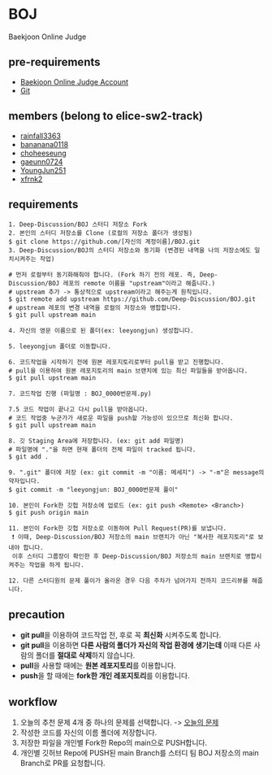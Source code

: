 # BOJ
Baekjoon Online Judge

## pre-requirements
- [Baekjoon Online Judge Account](https://www.acmicpc.net/)
- [Git](https://git-scm.com/)

## members (belong to elice-sw2-track)
- [rainfall3363](https://github.com/rainfall3363)
- [bananana0118](https://github.com/bananana0118)
- [choheeseung](https://github.com/choheeseung)
- [gaeunn0724](https://github.com/gaeunn0724)
- [YoungJun251](https://github.com/YoungJun251)
- [xfrnk2](https://github.com/xfrnk2)

## requirements
   ```
   1. Deep-Discussion/BOJ 스터디 저장소 Fork
   2. 본인의 스터디 저장소를 Clone (로컬의 저장소 폴더가 생성됨)
   $ git clone https://github.com/[자신의 계정이름]/BOJ.git
   3. Deep-Discussion/BOJ의 스터디 저장소와 동기화 (변경된 내역을 나의 저장소에도 일치시켜주는 작업)
   
   # 먼저 로컬부터 동기화해줘야 합니다. (Fork 하기 전의 레포. 즉, Deep-Discussion/BOJ 레포의 remote 이름을 "upstream"이라고 해줍니다.)
   # upstream 추가 -> 통상적으로 upstream이라고 해주는게 원칙입니다.
   $ git remote add upstream https://github.com/Deep-Discussion/BOJ.git
   # upstream 레포의 변경 내역을 로컬의 저장소와 병합합니다.
   $ git pull upstream main
   
   4. 자신의 영문 이름으로 된 폴더(ex: leeyongjun) 생성합니다.
  
   5. leeyongjun 폴더로 이동합니다.

   6. 코드작업을 시작하기 전에 원본 레포지토리로부터 pull을 받고 진행합니다.
   # pull을 이용하여 원본 레포지토리의 main 브랜치에 있는 최신 파일들을 받아옵니다.
   $ git pull upstream main

   7. 코드작업 진행 (파일명 : BOJ_0000번문제.py)
   
   7.5 코드 작업이 끝나고 다시 pull을 받아옵니다.
   # 코드 작업중 누군가가 새로운 파일을 push할 가능성이 있으므로 최신화 합니다.
   $ git pull upstream main
   
   8. 깃 Staging Area에 저장합니다. (ex: git add 파일명)
   # 파일명에 "."을 하면 현재 폴더의 전체 파일이 tracked 됩니다.
   $ git add . 
   
   9. ".git" 폴더에 저장 (ex: git commit -m "이름: 메세지") -> "-m"은 message의 약자입니다.
   $ git commit -m "leeyongjun: BOJ_0000번문제 풀이"
   
   10. 본인이 Fork한 깃헙 저장소에 업로드 (ex: git push <Remote> <Branch>)
   $ git push origin main
   
   11. 본인이 Fork한 깃헙 저장소로 이동하여 Pull Request(PR)를 보냅니다.
    ❗ 이때, Deep-Discussion/BOJ 저장소의 main 브랜치가 아닌 "복사한 레포지토리"로 보내야 합니다.
    이후 스터디 그룹장이 확인한 후 Deep-Discussion/BOJ 저장소의 main 브랜치로 병합시켜주는 작업을 하게 됩니다.
   
   12. 다른 스터디원의 문제 풀이가 올라온 경우 다음 주차가 넘어가지 전까지 코드리뷰를 해줍니다.
   ```
## precaution
- **git pull**을 이용하여 코드작업 전, 후로 꼭 **최신화** 시켜주도록 합니다.
- **git pull**을 이용하면 **다른 사람의 폴더가 자신의 작업 환경에 생기는데** 이때 다른 사람의 폴더를 **절대로 삭제**하지 않습니다.
- **pull**을 사용할 때에는 **원본 레포지토리**를 이용합니다.
- **push**을 할 때에는 **fork한 개인 레포지토리**를 이용합니다.


## workflow
1. 오늘의 추천 문제 4개 중 하나의 문제를 선택합니다. ->   [오늘의 문제](https://github.com/tony9402/baekjoon/blob/41dd04f3f938599e3a70481ca8ef79e154b4c0ed/picked.md) 
2. 작성한 코드를 자신의 이름 폴더에 저장합니다.
3. 저장한 파일을 개인별 Fork한 Repo의 main으로 PUSH합니다.
4. 개인별 깃허브 Repo에 PUSH된 main Branch를 스터디 팀 BOJ 저장소의 main Branch로 PR를 요청합니다.
